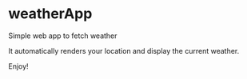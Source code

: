 # weatherApp
Simple web app to fetch weather

It automatically renders your location and display the current weather. 

Enjoy!
